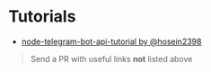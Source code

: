 # Tutorials

* [node-telegram-bot-api-tutorial by @hosein2398](https://github.com/hosein2398/node-telegram-bot-api-tutorial)

> Send a PR with useful links **not** listed above
